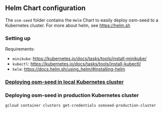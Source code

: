## Helm Chart configuration

The `osm-seed` folder contains the `Helm` Chart to easily deploy osm-seed to a Kubernetes cluster. For more about helm, see https://helm.sh

### Setting up

Requirements:

  - `minikube`: https://kubernetes.io/docs/tasks/tools/install-minikube/
  - `kubectl`: https://kubernetes.io/docs/tasks/tools/install-kubectl/
  - `helm`: https://docs.helm.sh/using_helm/#installing-helm


### [Deploying osm-seed in local Kubernetes cluster](ttps://github.com/developmentseed/osm-seed/blob/master/helm/localCluster.md)


### Deploying osm-seed in production Kubernetes cluster

```
gcloud container clusters get-credentials osmseed-production-cluster
```